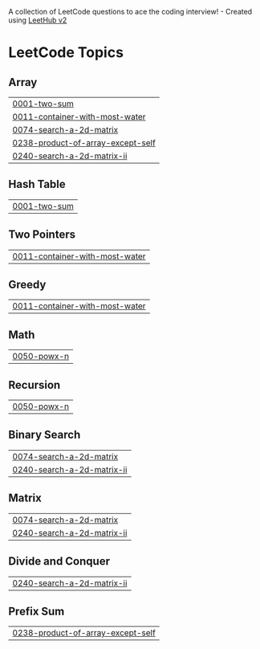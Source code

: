 A collection of LeetCode questions to ace the coding interview! - Created using [LeetHub v2](https://github.com/arunbhardwaj/LeetHub-2.0)
<!---LeetCode Topics Start-->
# LeetCode Topics
## Array
|  |
| ------- |
| [0001-two-sum](https://github.com/Pin2kr/LeetCode_Problems/tree/master/0001-two-sum) |
| [0011-container-with-most-water](https://github.com/Pin2kr/LeetCode_Problems/tree/master/0011-container-with-most-water) |
| [0074-search-a-2d-matrix](https://github.com/Pin2kr/LeetCode_Problems/tree/master/0074-search-a-2d-matrix) |
| [0238-product-of-array-except-self](https://github.com/Pin2kr/LeetCode_Problems/tree/master/0238-product-of-array-except-self) |
| [0240-search-a-2d-matrix-ii](https://github.com/Pin2kr/LeetCode_Problems/tree/master/0240-search-a-2d-matrix-ii) |
## Hash Table
|  |
| ------- |
| [0001-two-sum](https://github.com/Pin2kr/LeetCode_Problems/tree/master/0001-two-sum) |
## Two Pointers
|  |
| ------- |
| [0011-container-with-most-water](https://github.com/Pin2kr/LeetCode_Problems/tree/master/0011-container-with-most-water) |
## Greedy
|  |
| ------- |
| [0011-container-with-most-water](https://github.com/Pin2kr/LeetCode_Problems/tree/master/0011-container-with-most-water) |
## Math
|  |
| ------- |
| [0050-powx-n](https://github.com/Pin2kr/LeetCode_Problems/tree/master/0050-powx-n) |
## Recursion
|  |
| ------- |
| [0050-powx-n](https://github.com/Pin2kr/LeetCode_Problems/tree/master/0050-powx-n) |
## Binary Search
|  |
| ------- |
| [0074-search-a-2d-matrix](https://github.com/Pin2kr/LeetCode_Problems/tree/master/0074-search-a-2d-matrix) |
| [0240-search-a-2d-matrix-ii](https://github.com/Pin2kr/LeetCode_Problems/tree/master/0240-search-a-2d-matrix-ii) |
## Matrix
|  |
| ------- |
| [0074-search-a-2d-matrix](https://github.com/Pin2kr/LeetCode_Problems/tree/master/0074-search-a-2d-matrix) |
| [0240-search-a-2d-matrix-ii](https://github.com/Pin2kr/LeetCode_Problems/tree/master/0240-search-a-2d-matrix-ii) |
## Divide and Conquer
|  |
| ------- |
| [0240-search-a-2d-matrix-ii](https://github.com/Pin2kr/LeetCode_Problems/tree/master/0240-search-a-2d-matrix-ii) |
## Prefix Sum
|  |
| ------- |
| [0238-product-of-array-except-self](https://github.com/Pin2kr/LeetCode_Problems/tree/master/0238-product-of-array-except-self) |
<!---LeetCode Topics End-->